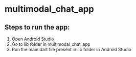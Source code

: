 # multimodal_chat_app

## Steps to run the app:
1. Open Android Studio
2. Go to lib folder in multimodal_chat_app
3. Run the main.dart file present in lib folder in Android Studio
